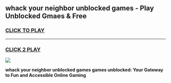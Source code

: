 
## whack your neighbor unblocked games - Play Unblocked Gmaes & Free
<h3>
<a href="https://premium.freeplayer.one?title=whack_your_neighbor_unblocked_games&ref=20F">CLICK TO PLAY</a></h3>
<hr>

<h3>
<a href="https://premium.freeplayer.one?title=whack_your_neighbor_unblocked_games&ref=20F">CLICK 2 PLAY</a>
  
</h3>

<a href="https://premium.freeplayer.one?title=whack_your_neighbor_unblocked_games&ref=20F/"><img src="https://clearcache.store/games.png"></a>


**whack your neighbor unblocked games games unblocked: Your Gateway to Fun and Accessible Online Gaming**
